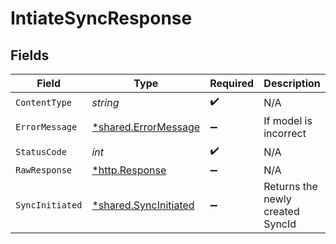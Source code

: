 # IntiateSyncResponse


## Fields

| Field                                                         | Type                                                          | Required                                                      | Description                                                   |
| ------------------------------------------------------------- | ------------------------------------------------------------- | ------------------------------------------------------------- | ------------------------------------------------------------- |
| `ContentType`                                                 | *string*                                                      | :heavy_check_mark:                                            | N/A                                                           |
| `ErrorMessage`                                                | [*shared.ErrorMessage](../../models/shared/errormessage.md)   | :heavy_minus_sign:                                            | If model is incorrect                                         |
| `StatusCode`                                                  | *int*                                                         | :heavy_check_mark:                                            | N/A                                                           |
| `RawResponse`                                                 | [*http.Response](https://pkg.go.dev/net/http#Response)        | :heavy_minus_sign:                                            | N/A                                                           |
| `SyncInitiated`                                               | [*shared.SyncInitiated](../../models/shared/syncinitiated.md) | :heavy_minus_sign:                                            | Returns the newly created SyncId                              |